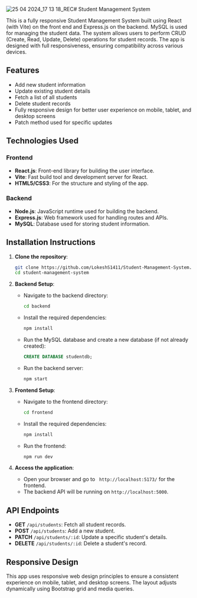 ![25 04 2024_17 13 18_REC](https://github.com/user-attachments/assets/02b1be17-ec3f-40cf-b68d-a16dae150633)# Student Management System

This is a fully responsive Student Management System built using React (with Vite) on the front end and Express.js on the backend. MySQL is used for managing the student data. The system allows users to perform CRUD (Create, Read, Update, Delete) operations for student records. The app is designed with full responsiveness, ensuring compatibility across various devices.

## Features

- Add new student information
- Update existing student details
- Fetch a list of all students
- Delete student records
- Fully responsive design for better user experience on mobile, tablet, and desktop screens
- Patch method used for specific updates

## Technologies Used

### Frontend

- **React.js**: Front-end library for building the user interface.
- **Vite**: Fast build tool and development server for React.
- **HTML5/CSS3**: For the structure and styling of the app.

### Backend

- **Node.js**: JavaScript runtime used for building the backend.
- **Express.js**: Web framework used for handling routes and APIs.
- **MySQL**: Database used for storing student information.

## Installation Instructions

1. **Clone the repository**:
   ```bash
   git clone https://github.com/LokeshS1411/Student-Management-System.git
   cd student-management-system
   ```

2. **Backend Setup**:
   - Navigate to the backend directory:
     ```bash
     cd backend
     ```
   - Install the required dependencies:
     ```bash
     npm install
     ```
   - Run the MySQL database and create a new database (if not already created):
     ```sql
     CREATE DATABASE studentdb;
     ```
   - Run the backend server:
     ```bash
     npm start
     ```

3. **Frontend Setup**:
   - Navigate to the frontend directory:
     ```bash
     cd frontend
     ```
   - Install the required dependencies:
     ```bash
     npm install
     ```
   - Run the frontend:
     ```bash
     npm run dev
     ```

4. **Access the application**:
   - Open your browser and go to ` http://localhost:5173/` for the frontend.
   - The backend API will be running on `http://localhost:5000`.

## API Endpoints

- **GET** `/api/students`: Fetch all student records.
- **POST** `/api/students`: Add a new student.
- **PATCH** `/api/students/:id`: Update a specific student's details.
- **DELETE** `/api/students/:id`: Delete a student's record.


## Responsive Design

This app uses responsive web design principles to ensure a consistent experience on mobile, tablet, and desktop screens. The layout adjusts dynamically using Bootstrap grid and media queries.




